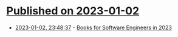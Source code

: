 # [Published on 2023-01-02](index.md)

* [2023-01-02, 23:48:37](https://news.ycombinator.com/item?id=34225417) - [Books for Software Engineers in 2023](https://grantisom.com/2023/01/02/mustread-books-for.html)
